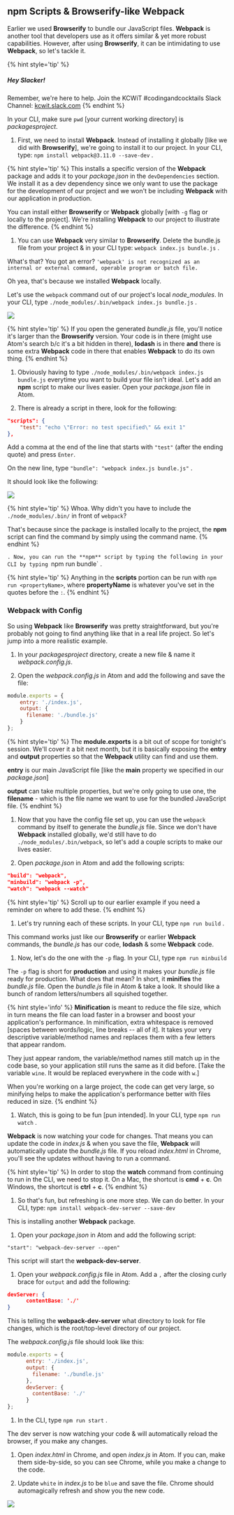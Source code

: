 ## **npm** Scripts & Browserify-like Webpack

Earlier we used **Browserify** to bundle our JavaScript files. **Webpack** is another tool that developers use as it offers similar & yet more robust capabilities. However, after using **Browserify**, it can be intimidating to use **Webpack**, so let's tackle it.

{% hint style='tip' %}
##### Hey Slacker!

Remember, we're here to help.
Join the KCWiT #codingandcocktails Slack Channel: [kcwit.slack.com](http://kcwit.slack.com)
{% endhint %}

In your CLI, make sure `pwd` [your current working directory] is _packagesproject_.

1. First, we need to install **Webpack**. Instead of installing it globally [like we did with **Browserify**], we're going to install it to our project. In your CLI, type: `npm install webpack@3.11.0 --save-dev` <i class="fa fa-share fa-rotate-180"></i>.  

  {% hint style='tip' %}
This installs a specific version of the **Webpack** package and adds it to your _package.json_ in the `devDependencies` section. We install it as a dev dependency since we only want to use the package for the development of our project and we won't be including **Webpack** with our application in production.

You can install either **Browserify** or **Webpack** globally [with `-g` flag or locally to the project]. We're installing **Webpack** to our project to illustrate the difference.
  {% endhint %}

1. You can use **Webpack** very similar to **Browserify**. Delete the bundle.js file from your project & in your CLI type: `webpack index.js bundle.js` <i class="fa fa-share fa-rotate-180"></i>.

  What's that? You got an error? `'webpack' is not recognized as an internal or external command, operable program or batch file.`

  Oh yea, that's because we installed **Webpack** locally.

  Let's use the `webpack` command out of our project's local _node_modules_. In your CLI, type `./node_modules/.bin/webpack index.js bundle.js` <i class="fa fa-share fa-rotate-180"></i>.

  <img src="../images/webpack-command-location.png" style="max-width: 50%;" />

  {% hint style='tip' %}
If you open the generated _bundle.js_ file, you'll notice it's larger than the **Browserify** version. Your code is in there (might use Atom's search b/c it's a bit hidden in there), **lodash** is in there **and** there is some extra **Webpack** code in there that enables **Webpack** to do its own thing.
  {% endhint %}

1. Obviously having to type `./node_modules/.bin/webpack index.js bundle.js` everytime you want to build your file isn't ideal. Let's add an **npm** script to make our lives easier. Open your _package.json_ file in Atom.

1. There is already a script in there, look for the following:
  ```json
  "scripts": {
      "test": "echo \"Error: no test specified\" && exit 1"
  },
  ```

  Add a comma at the end of the line that starts with `"test"` (after the ending quote) and press `Enter`.

  On the new line, type `"bundle": "webpack index.js bundle.js"` <i class="fa fa-share fa-rotate-180"></i>.

  It should look like the following:

  ![](../images/npm-scripts.png)

  {% hint style='tip' %}
Whoa. Why didn't you have to include the `./node_modules/.bin/` in front of `webpack`?

That's because since the package is installed locally to the project, the **npm** script can find the command by simply using the command name.
  {% endhint %}

`. Now, you can run the **npm** script by typing the following in your CLI by typing `npm run bundle` <i class="fa fa-share fa-rotate-180"></i>.

  {% hint style='tip' %}
Anything in the **scripts** portion can be run with `npm run <propertyName>`, where **propertyName** is whatever you've set in the quotes before the `:`.
  {% endhint %}



### Webpack with Config

So using **Webpack** like **Browserify** was pretty straightforward, but you're probably not going to find anything like that in a real life project. So let's jump into a more realistic example.

1. In your _packagesproject_ directory, create a new file & name it _webpack.config.js_.

1. Open the _webpack.config.js_ in Atom and add the following and save the file:

  ```javascript
  module.exports = {
      entry: './index.js',
      output: {
        filename: './bundle.js'
      }
  };
  ```

  {% hint style='tip' %}
The **module.exports** is a bit out of scope for tonight's session. We'll cover it a bit next month, but it is basically exposing the **entry** and **output** properties so that the **Webpack** utility can find and use them.

**entry** is our main JavaScript file [like the **main** property we specified in our _package.json_]

**output** can take multiple properties, but we're only going to use one, the **filename** - which is the file name we want to use for the bundled JavaScript file.
  {% endhint %}

1. Now that you have the config file set up, you can use the `webpack` command by itself to generate the _bundle.js_ file. Since we don't have **Webpack** installed globally, we'd still have to do `./node_modules/.bin/webpack`, so let's add a couple scripts to make our lives easier.

1. Open _package.json_ in Atom and add the following scripts:

  ```json
  "build": "webpack",
  "minbuild": "webpack -p",
  "watch": "webpack --watch"
  ```

  {% hint style='tip' %}
Scroll up to our earlier example if you need a reminder on where to add these.
  {% endhint %}

1. Let's try running each of these scripts. In your CLI, type `npm run build` <i class="fa fa-share fa-rotate-180"></i>.

  This command works just like our **Browserify** or earlier **Webpack** commands, the _bundle.js_ has our code, **lodash** & some **Webpack** code.

1. Now, let's do the one with the `-p` flag. In your CLI, type `npm run minbuild` <i class="fa fa-share fa-rotate-180"></i>

  The `-p` flag is short for **production** and using it makes your _bundle.js_ file ready for production. What does that mean? In short, it **minifies** the _bundle.js_ file. Open the _bundle.js_ file in Atom & take a look. It should like a bunch of random letters/numbers all squished together.

  {% hint style='info' %}
**Minification** is meant to reduce the file size, which in turn means the file can load faster in a browser and boost your application's performance. In minification, extra whitespace is removed [spaces between words/logic, line breaks -- all of it]. It takes your very descriptive variable/method names and replaces them with a few letters that appear random.

They just appear random, the variable/method names still match up in the code base, so your application still runs the same as it did before. [Take the variable `wine`. It would be replaced everywhere in the code with `w`.]

When you're working on a large project, the code can get very large, so minifying helps to make the application's performance better with files reduced in size.
  {% endhint %}

1. Watch, this is going to be fun [pun intended]. In your CLI, type `npm run watch` <i class="fa fa-share fa-rotate-180"></i>.

  **Webpack** is now watching your code for changes. That means you can update the code in _index.js_ & when you save the file, **Webpack** will automatically update the _bundle.js_ file. If you reload _index.html_ in Chrome, you'll see the updates without having to run a command.

  {% hint style='tip' %}
  In order to stop the **watch** command from continuing to run in the CLI, we need to stop it. On a Mac, the shortcut is **cmd** + **c**. On Windows, the shortcut is **ctrl** + **c**.
  {% endhint %}

1. So that's fun, but refreshing is one more step. We can do better. In your CLI, type: `npm install webpack-dev-server --save-dev` <i class="fa fa-share fa-rotate-180"></i>

  This is installing another **Webpack** package.

1. Open your _package.json_ in Atom and add the following script:

  `"start": "webpack-dev-server --open"`

  This script will start the **webpack-dev-server**.

1. Open your _webpack.config.js_ file in Atom. Add a `,` after the closing curly brace for `output` and add the following:

  ```json
  devServer: {
        contentBase: './'
  }
  ```

  This is telling the **webpack-dev-server** what directory to look for file changes, which is the root/top-level directory of our project.

  The _webpack.config.js_ file should look like this:

  ```javascript
  module.exports = {
        entry: './index.js',
        output: {
          filename: './bundle.js'
        },
        devServer: {
          contentBase: './'
        }
  };
  ```

1. In the CLI, type `npm run start` <i class="fa fa-share fa-rotate-180"></i>.

  The dev server is now watching your code & will automatically reload the browser, if you make any changes.

1. Open _index.html_ in Chrome, and open _index.js_ in Atom. If you can, make them side-by-side, so you can see Chrome, while you make a change to the code.

1. Update `white` in _index.js_ to be `blue` and save the file. Chrome should automagically refresh and show you the new code.

  ![](https://media.giphy.com/media/OUwzqE4ZOk5Bm/giphy.gif)
